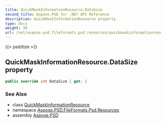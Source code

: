 ```yaml
---
title: QuickMaskInformationResource.DataSize
second_title: Aspose.PSD for .NET API Reference
description: QuickMaskInformationResource property. 
type: docs
weight: 30
url: /net/aspose.psd.fileformats.psd.resources/quickmaskinformationresource/datasize/
---
```

{{< psd/tize >}}
## QuickMaskInformationResource.DataSize property

```csharp
public override int DataSize { get; }
```

### See Also

* class [QuickMaskInformationResource](../)
* namespace [Aspose.PSD.FileFormats.Psd.Resources](../../quickmaskinformationresource/)
* assembly [Aspose.PSD](../../../)


